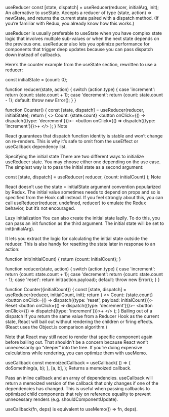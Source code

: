 useReducer
const [state, dispatch] = useReducer(reducer, initialArg, init);
An alternative to useState. Accepts a reducer of type (state, action) => newState, and returns the current state paired with a dispatch method. (If you’re familiar with Redux, you already know how this works.)

useReducer is usually preferable to useState when you have complex state logic that involves multiple sub-values or when the next state depends on the previous one. useReducer also lets you optimize performance for components that trigger deep updates because you can pass dispatch down instead of callbacks.

Here’s the counter example from the useState section, rewritten to use a reducer:

const initialState = {count: 0};

function reducer(state, action) {
  switch (action.type) {
    case 'increment':
      return {count: state.count + 1};
    case 'decrement':
      return {count: state.count - 1};
    default:
      throw new Error();
  }
}

function Counter() {
  const [state, dispatch] = useReducer(reducer, initialState);
  return (
    <>
      Count: {state.count}
      <button onClick={() => dispatch({type: 'decrement'})}>-</button>
      <button onClick={() => dispatch({type: 'increment'})}>+</button>
    </>
  );
}
Note

React guarantees that dispatch function identity is stable and won’t change on re-renders. This is why it’s safe to omit from the useEffect or useCallback dependency list.

Specifying the initial state
There are two different ways to initialize useReducer state. You may choose either one depending on the use case. The simplest way is to pass the initial state as a second argument:

  const [state, dispatch] = useReducer(
    reducer,
    {count: initialCount}
  );
Note

React doesn’t use the state = initialState argument convention popularized by Redux. The initial value sometimes needs to depend on props and so is specified from the Hook call instead. If you feel strongly about this, you can call useReducer(reducer, undefined, reducer) to emulate the Redux behavior, but it’s not encouraged.

Lazy initialization
You can also create the initial state lazily. To do this, you can pass an init function as the third argument. The initial state will be set to init(initialArg).

It lets you extract the logic for calculating the initial state outside the reducer. This is also handy for resetting the state later in response to an action:

function init(initialCount) {
  return {count: initialCount};
}

function reducer(state, action) {
  switch (action.type) {
    case 'increment':
      return {count: state.count + 1};
    case 'decrement':
      return {count: state.count - 1};
    case 'reset':
      return init(action.payload);
    default:
      throw new Error();
  }
}

function Counter({initialCount}) {
  const [state, dispatch] = useReducer(reducer, initialCount, init);
  return (
    <>
      Count: {state.count}
      <button
        onClick={() => dispatch({type: 'reset', payload: initialCount})}>
        Reset
      </button>
      <button onClick={() => dispatch({type: 'decrement'})}>-</button>
      <button onClick={() => dispatch({type: 'increment'})}>+</button>
    </>
  );
}
Bailing out of a dispatch
If you return the same value from a Reducer Hook as the current state, React will bail out without rendering the children or firing effects. (React uses the Object.is comparison algorithm.)

Note that React may still need to render that specific component again before bailing out. That shouldn’t be a concern because React won’t unnecessarily go “deeper” into the tree. If you’re doing expensive calculations while rendering, you can optimize them with useMemo.

useCallback
const memoizedCallback = useCallback(
  () => {
    doSomething(a, b);
  },
  [a, b],
);
Returns a memoized callback.

Pass an inline callback and an array of dependencies. useCallback will return a memoized version of the callback that only changes if one of the dependencies has changed. This is useful when passing callbacks to optimized child components that rely on reference equality to prevent unnecessary renders (e.g. shouldComponentUpdate).

useCallback(fn, deps) is equivalent to useMemo(() => fn, deps).
